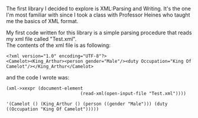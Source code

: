 The first library I decided to explore is XML:Parsing and Writing. It's the one I'm most familiar with since I took a class with Professor Heines who taught me the basics of XML format.

My first code written for this library is a simple parsing procedure that reads my xml file called "Test.xml".  
The contents of the xml file is as following:
```
<?xml version="1.0" encoding="UTF-8"?>
<Camelot><King_Arthur><person gender="Male"/><duty Occupation="King Of Camelot"/></King_Arthur</Camelot>
```

and the code I wrote was:
```
(xml->xexpr (document-element
                            (read-xml(open-input-file "Test.xml"))))
                            
'(Camelot () (King_Arthur () (person ((gender "Male"))) (duty ((Occupation "King Of Camelot")))))                        
```                            


